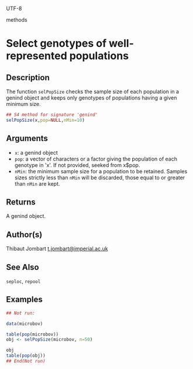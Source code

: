 UTF-8

methods

# Select genotypes of well-represented populations

## Description

The function `selPopSize` checks the sample size of each population in a genind object and keeps only genotypes of populations having a given minimum size.

```r
## S4 method for signature 'genind'
selPopSize(x,pop=NULL,nMin=10)
```

## Arguments

- `x`: a genind object
- `pop`: a vector of characters or a factor giving the population of each genotype in 'x'. If not provided, seeked from x$pop.
- `nMin`: the minimum sample size for a population to be retained. Samples sizes strictly less than `nMin` will be discarded, those equal to or greater than `nMin` are kept.

## Returns

A genind object.

## Author(s)

Thibaut Jombart t.jombart@imperial.ac.uk

## See Also

`seploc`, `repool`

## Examples

```r
## Not run:

data(microbov)

table(pop(microbov))
obj <- selPopSize(microbov, n=50)

obj
table(pop(obj))
## End(Not run)
```



